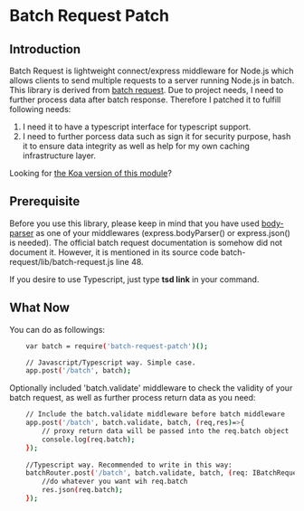 Batch Request Patch
===================

## Introduction
Batch Request is lightweight connect/express middleware for Node.js which allows clients to send multiple requests to a server running Node.js in batch.
This library is derived from [batch request](http://batch-request.socialradar.com). Due to project needs, 
I need to further process data after batch response. Therefore I patched it to fulfill following needs:

1. I need it to have a typescript interface for typescript support.
2. I need to further porcess data such as sign it for security purpose, 
hash it to ensure data integrity as well as help for my own caching infrastructure layer.

Looking for [the Koa version of this module](https://github.com/socialradar/koa-batch)?

## Prerequisite

Before you use this library, please keep in mind that you have used [body-parser](https://www.npmjs.com/package/body-parser) as one of your middlewares (express.bodyParser() or express.json() is needed). 
The official batch request documentation is somehow did not document it. 
However, it is mentioned in its source code batch-request/lib/batch-request.js line 48.

If you desire to use Typescript, just type <strong>tsd link</strong> in your command.

## What Now

You can do as followings:

```bash
    var batch = require('batch-request-patch')();

    // Javascript/Typescript way. Simple case.
    app.post('/batch', batch);
```

Optionally included 'batch.validate' middleware to check the validity of your batch request, as well as further process return data as you need:
    
```bash
    // Include the batch.validate middleware before batch middleware
    app.post('/batch', batch.validate, batch, (req,res)=>{
        // proxy return data will be passed into the req.batch object
        console.log(req.batch);
    });
    
    //Typescript way. Recommended to write in this way:
    batchRouter.post('/batch', batch.validate, batch, (req: IBatchRequest, res: express.Response)=> {
        //do whatever you want wih req.batch
        res.json(req.batch);
    });
```